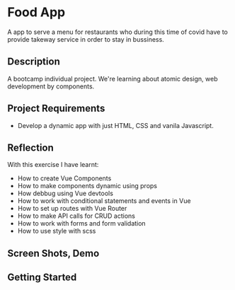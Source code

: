 # Food App

A app to serve a menu for restaurants who during this time of covid have to provide takeway service in order to stay in bussiness.

## Description

A bootcamp individual project. We're learning about atomic design, web development by components. 


## Project Requirements
 - Develop a dynamic app with just HTML, CSS and vanila Javascript.



## Reflection
With this exercise I have learnt:

- How to create Vue Components
- How to make components dynamic using props
- How debbug using Vue devtools
- How to work with conditional statements and events in Vue
- How to set up routes with Vue Router
- How to make API calls for CRUD actions
- How to work with forms and form validation
- How to use style with scss

## Screen Shots, Demo

## Getting Started